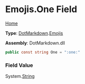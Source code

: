 # Emojis\.One Field

[Home](../../../README.md)

**Type**: [DotMarkdown](../../README.md)\.[Emojis](../README.md)

**Assembly**: DotMarkdown\.dll

```csharp
public const string One = ":one:"
```

### Field Value

System\.[String](https://docs.microsoft.com/en-us/dotnet/api/system.string)